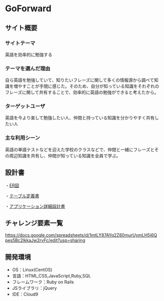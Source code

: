 # GoForward

## サイト概要


### サイトテーマ
英語を効率的に勉強する

### テーマを選んだ理由
自ら英語を勉強していて、知りたいフレーズに関して多くの情報源から調べて知識を増やすことが手間に感じた。そのため、自分が知っている知識をそれぞれのフレーズに関して共有することで、効率的に英語の勉強ができると考えたから。

### ターゲットユーザ
英語を今より楽して勉強したい人、仲間と持っている知識を分かりやすく共有したい人

### 主な利用シーン
英語の単語テストなどを迎えた学校のクラスなどで、仲間と一緒にフレーズとその周辺知識を共有し、仲間が知っている知識を全員で学ぶ。

## 設計書
・[ER図](https://drive.google.com/file/d/1v9s7ayGr7ql-dDA4R8lVo1niQJdHjNo9/view?usp=sharing)

・[テーブル定義書](https://docs.google.com/spreadsheets/d/1F3PGm1VXP8n1oGfw9rYWP8SU3K7sDbs_H3n1lsO9nUk/edit?usp=sharing)

・[アプリケーション詳細設計書](https://docs.google.com/spreadsheets/d/1H7YEKWMHzYg4eg3aUjis6Ell8GNWApHFBSLMBThdEZo/edit?usp=sharing)

## チャレンジ要素一覧
<https://docs.google.com/spreadsheets/d/1mtLY87AYq2Z60murUymLH5i6Qpes5Bc2lkkaJw2rvFc/edit?usp=sharing>

## 開発環境
- OS：Linux(CentOS)
- 言語：HTML,CSS,JavaScript,Ruby,SQL
- フレームワーク：Ruby on Rails
- JSライブラリ：jQuery
- IDE：Cloud9

